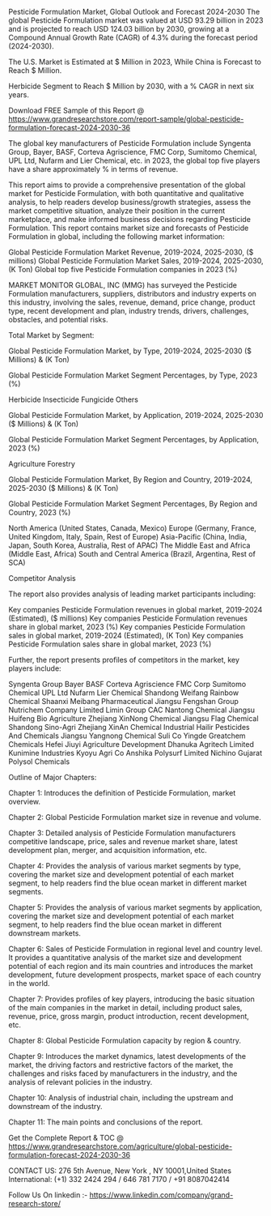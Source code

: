 Pesticide Formulation Market, Global Outlook and Forecast 2024-2030
The global Pesticide Formulation market was valued at USD 93.29 billion in 2023 and is projected to reach USD 124.03 billion by 2030, growing at a Compound Annual Growth Rate (CAGR) of 4.3% during the forecast period (2024-2030).

The U.S. Market is Estimated at $ Million in 2023, While China is Forecast to Reach $ Million.

Herbicide Segment to Reach $ Million by 2030, with a % CAGR in next six years.

Download FREE Sample of this Report @ https://www.grandresearchstore.com/report-sample/global-pesticide-formulation-forecast-2024-2030-36

The global key manufacturers of Pesticide Formulation include Syngenta Group, Bayer, BASF, Corteva Agriscience, FMC Corp, Sumitomo Chemical, UPL Ltd, Nufarm and Lier Chemical, etc. in 2023, the global top five players have a share approximately % in terms of revenue.

This report aims to provide a comprehensive presentation of the global market for Pesticide Formulation, with both quantitative and qualitative analysis, to help readers develop business/growth strategies, assess the market competitive situation, analyze their position in the current marketplace, and make informed business decisions regarding Pesticide Formulation. This report contains market size and forecasts of Pesticide Formulation in global, including the following market information:

Global Pesticide Formulation Market Revenue, 2019-2024, 2025-2030, ($ millions)
Global Pesticide Formulation Market Sales, 2019-2024, 2025-2030, (K Ton)
Global top five Pesticide Formulation companies in 2023 (%)

MARKET MONITOR GLOBAL, INC (MMG) has surveyed the Pesticide Formulation manufacturers, suppliers, distributors and industry experts on this industry, involving the sales, revenue, demand, price change, product type, recent development and plan, industry trends, drivers, challenges, obstacles, and potential risks.

Total Market by Segment:

Global Pesticide Formulation Market, by Type, 2019-2024, 2025-2030 ($ Millions) & (K Ton)

Global Pesticide Formulation Market Segment Percentages, by Type, 2023 (%)

Herbicide
Insecticide
Fungicide
Others

Global Pesticide Formulation Market, by Application, 2019-2024, 2025-2030 ($ Millions) & (K Ton)

Global Pesticide Formulation Market Segment Percentages, by Application, 2023 (%)

Agriculture
Forestry

Global Pesticide Formulation Market, By Region and Country, 2019-2024, 2025-2030 ($ Millions) & (K Ton)

Global Pesticide Formulation Market Segment Percentages, By Region and Country, 2023 (%)

North America (United States, Canada, Mexico)
Europe (Germany, France, United Kingdom, Italy, Spain, Rest of Europe)
Asia-Pacific (China, India, Japan, South Korea, Australia, Rest of APAC)
The Middle East and Africa (Middle East, Africa)
South and Central America (Brazil, Argentina, Rest of SCA)

Competitor Analysis

The report also provides analysis of leading market participants including:

Key companies Pesticide Formulation revenues in global market, 2019-2024 (Estimated), ($ millions)
Key companies Pesticide Formulation revenues share in global market, 2023 (%)
Key companies Pesticide Formulation sales in global market, 2019-2024 (Estimated), (K Ton)
Key companies Pesticide Formulation sales share in global market, 2023 (%)

Further, the report presents profiles of competitors in the market, key players include:

Syngenta Group
Bayer
BASF
Corteva Agriscience
FMC Corp
Sumitomo Chemical
UPL Ltd
Nufarm
Lier Chemical
Shandong Weifang Rainbow Chemical
Shaanxi Meibang Pharmaceutical
Jiangsu Fengshan Group
Nutrichem Company Limited
Limin Group
CAC Nantong Chemical
Jiangsu Huifeng Bio Agriculture
Zhejiang XinNong Chemical
Jiangsu Flag Chemical
Shandong Sino-Agri
Zhejiang XinAn Chemical Industrial
Hailir Pesticides And Chemicals
Jiangsu Yangnong Chemical
Suli Co
Yingde Greatchem Chemicals
Hefei Jiuyi Agriculture Development
Dhanuka Agritech Limited
Kunimine Industries
Kyoyu Agri Co
Anshika Polysurf Limited
Nichino
Gujarat Polysol Chemicals

Outline of Major Chapters:

Chapter 1: Introduces the definition of Pesticide Formulation, market overview.

Chapter 2: Global Pesticide Formulation market size in revenue and volume.

Chapter 3: Detailed analysis of Pesticide Formulation manufacturers competitive landscape, price, sales and revenue market share, latest development plan, merger, and acquisition information, etc.

Chapter 4: Provides the analysis of various market segments by type, covering the market size and development potential of each market segment, to help readers find the blue ocean market in different market segments.

Chapter 5: Provides the analysis of various market segments by application, covering the market size and development potential of each market segment, to help readers find the blue ocean market in different downstream markets.

Chapter 6: Sales of Pesticide Formulation in regional level and country level. It provides a quantitative analysis of the market size and development potential of each region and its main countries and introduces the market development, future development prospects, market space of each country in the world.

Chapter 7: Provides profiles of key players, introducing the basic situation of the main companies in the market in detail, including product sales, revenue, price, gross margin, product introduction, recent development, etc.

Chapter 8: Global Pesticide Formulation capacity by region & country.

Chapter 9: Introduces the market dynamics, latest developments of the market, the driving factors and restrictive factors of the market, the challenges and risks faced by manufacturers in the industry, and the analysis of relevant policies in the industry.

Chapter 10: Analysis of industrial chain, including the upstream and downstream of the industry.

Chapter 11: The main points and conclusions of the report.

Get the Complete Report & TOC @ https://www.grandresearchstore.com/agriculture/global-pesticide-formulation-forecast-2024-2030-36

CONTACT US:
276 5th Avenue, New York , NY 10001,United States
International: (+1) 332 2424 294 / 646 781 7170 / +91 8087042414

Follow Us On linkedin :- https://www.linkedin.com/company/grand-research-store/
